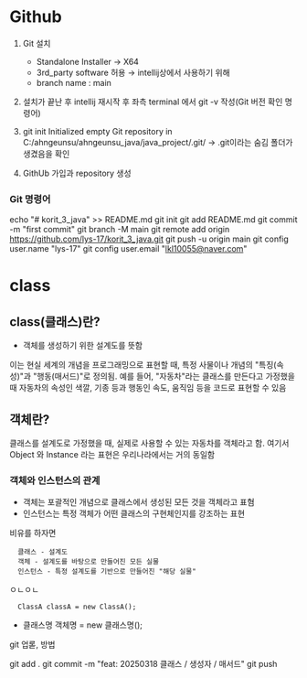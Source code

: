 # Github
1. Git 설치
    - Standalone Installer → X64
    - 3rd_party software 허용 → intellij상에서 사용하기 위해
    - branch name : main

2. 설치가 끝난 후 intellij 재시작 후 좌측 terminal 에서 git -v 작성(Git 버전 확인 명령어)
3. git init Initialized empty Git repository in C:/ahngeunsu/ahngeunsu_java/java_project/.git/ → .git이라는 숨김 폴더가 생겼음을 확인
4. GithUb 가입과 repository 생성

### Git 명령어
echo "# korit_3_java" >> README.md
git init
git add README.md
git commit -m "first commit"
git branch -M main
git remote add origin https://github.com/lys-17/korit_3_java.git
git push -u origin main
git config user.name "lys-17"
git config user.email "lkl10055@naver.com"

# class

## class(클래스)란?
- 객체를 생성하기 위한 설계도를 뜻함

이는 현실 세계의 개념을 프로그래밍으로 표현할 때, 특정 사물이나 개념의 "특징(속성)"과 "행동(매서드)"로 정의됨.
예를 들어, "자동차"라는 클래스를 만든다고 가정했을 때 자동차의 속성인 색깔, 기종 등과 행동인 속도, 움직임 등을 코드로 표현할 수 있음

## 객체란?
클래스를 설계도로 가정했을 때, 실제로 사용할 수 있는 자동차를 객체라고 함. 여기서 Object 와 Instance 라는 표현은 우리나라에서는 거의 동일함 

### 객체와 인스턴스의 관계
- 객체는 포괄적인 개념으로 클래스에서 생성된 모든 것을 객체라고 표혐
- 인스턴스는 특정 객체가 어떤 클래스의 구현체인지를 강조하는 표현

비유를 하자면

      클래스 - 설계도
      객체 - 설계도를 바탕으로 만들어진 모든 실물
      인스턴스 - 특정 설계도를 기반으로 만들어진 "해당 실물"

ㅇㄴㅇㄴ




      ClassA classA = new ClassA();
   - 클래스명 객체명 = new 클래스명();

git 업롣, 방법

git add .
git commit -m "feat: 20250318 클래스 / 생성자 / 매서드"
git push